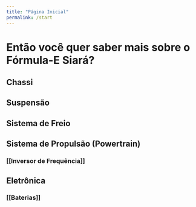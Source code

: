 ```yaml
---
title: "Página Inicial"
permalink: /start
---
```


# Então você quer saber mais sobre o Fórmula-E Siará?
## Chassi

## Suspensão

## Sistema de Freio

## Sistema de Propulsão (Powertrain)
### [[Inversor de Frequência]]
## Eletrônica
### [[Baterias]]
